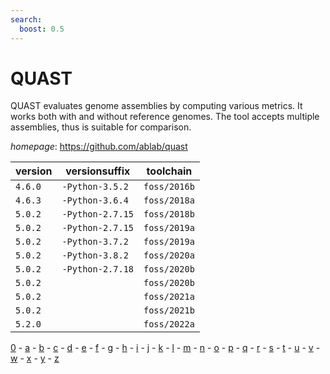 ```yaml
---
search:
  boost: 0.5
---
```

# QUAST

QUAST evaluates genome assemblies by computing various metrics.  It works both with and without reference genomes. The tool accepts multiple  assemblies, thus is suitable for comparison.

*homepage*: <https://github.com/ablab/quast>

version | versionsuffix | toolchain
--------|---------------|----------
``4.6.0`` | ``-Python-3.5.2`` | ``foss/2016b``
``4.6.3`` | ``-Python-3.6.4`` | ``foss/2018a``
``5.0.2`` | ``-Python-2.7.15`` | ``foss/2018b``
``5.0.2`` | ``-Python-2.7.15`` | ``foss/2019a``
``5.0.2`` | ``-Python-3.7.2`` | ``foss/2019a``
``5.0.2`` | ``-Python-3.8.2`` | ``foss/2020a``
``5.0.2`` | ``-Python-2.7.18`` | ``foss/2020b``
``5.0.2`` |  | ``foss/2020b``
``5.0.2`` |  | ``foss/2021a``
``5.0.2`` |  | ``foss/2021b``
``5.2.0`` |  | ``foss/2022a``

[0](../0/index.md) - [a](../a/index.md) - [b](../b/index.md) - [c](../c/index.md) - [d](../d/index.md) - [e](../e/index.md) - [f](../f/index.md) - [g](../g/index.md) - [h](../h/index.md) - [i](../i/index.md) - [j](../j/index.md) - [k](../k/index.md) - [l](../l/index.md) - [m](../m/index.md) - [n](../n/index.md) - [o](../o/index.md) - [p](../p/index.md) - [q](../q/index.md) - [r](../r/index.md) - [s](../s/index.md) - [t](../t/index.md) - [u](../u/index.md) - [v](../v/index.md) - [w](../w/index.md) - [x](../x/index.md) - [y](../y/index.md) - [z](../z/index.md)

